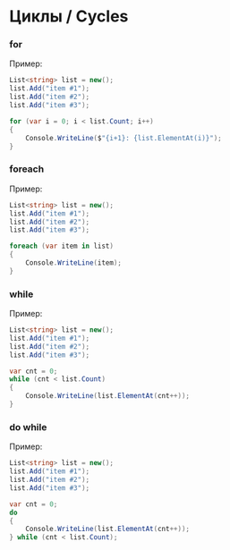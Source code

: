 # Циклы / Cycles

### for
Пример:
```C#
List<string> list = new();
list.Add("item #1");
list.Add("item #2");
list.Add("item #3");

for (var i = 0; i < list.Count; i++)
{
    Console.WriteLine($"{i+1}: {list.ElementAt(i)}");
}
```

### foreach
Пример:
```C#
List<string> list = new();
list.Add("item #1");
list.Add("item #2");
list.Add("item #3");

foreach (var item in list)
{
    Console.WriteLine(item);   
}
```

### while
Пример:
```C#
List<string> list = new();
list.Add("item #1");
list.Add("item #2");
list.Add("item #3");

var cnt = 0;
while (cnt < list.Count)
{
    Console.WriteLine(list.ElementAt(cnt++));
}
```

### do while
Пример:
```C#
List<string> list = new();
list.Add("item #1");
list.Add("item #2");
list.Add("item #3");

var cnt = 0;
do
{
    Console.WriteLine(list.ElementAt(cnt++));
} while (cnt < list.Count);
```
